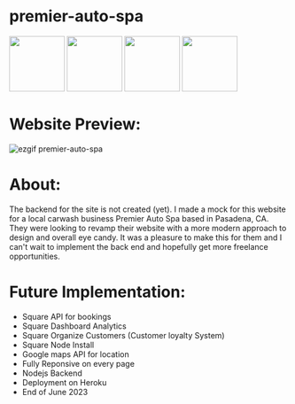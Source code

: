 # premier-auto-spa
<img src="https://user-images.githubusercontent.com/96886636/232335446-421350ae-96e3-499d-8907-b7046cd77e4a.png" width="100" height="100"> <img src="https://user-images.githubusercontent.com/96886636/232335420-a1d860da-e268-4193-a492-f5a6f1e26500.png" width="100" height="100"> <img src="https://user-images.githubusercontent.com/96886636/232335451-b2d60b11-3bbc-4572-89f8-c2af9e63fd78.png" width="100" height="100"> <img src="https://user-images.githubusercontent.com/96886636/232335453-fec91fbd-7261-4c7c-adb2-12bba54dee06.png" width="100" height="100">

# Website Preview:
![ezgif premier-auto-spa](https://user-images.githubusercontent.com/96886636/232913725-0d203adb-dc7c-4c59-aec9-fa2a9738a5fe.gif)

# About:
The backend for the site is not created (yet). I made a mock for this website for a local carwash business Premier Auto Spa based in Pasadena, CA. 
They were looking to revamp their website with a more modern approach to design and overall eye candy. 
It was a pleasure to make this for them and I can't wait to implement the back end and hopefully get more freelance opportunities.

# Future Implementation:
- Square API for bookings
- Square Dashboard Analytics
- Square Organize Customers (Customer loyalty System)
- Square Node Install
- Google maps API for location
- Fully Reponsive on every page
- Nodejs Backend
- Deployment on Heroku
- End of June 2023
